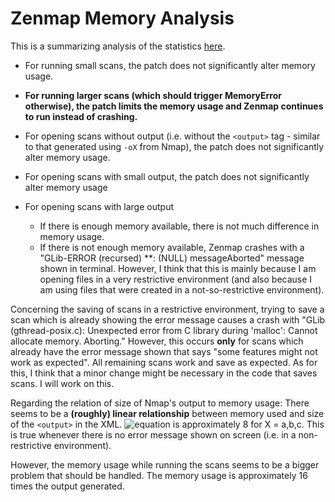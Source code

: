 Zenmap Memory Analysis
======================

This is a summarizing analysis of the statistics [here](https://github.com/jaybosamiya/Nmap-Tests/blob/master/Memory-Analysis/Statistics.md).

+ For running small scans, the patch does not significantly alter memory usage.
+ **For running larger scans (which should trigger MemoryError otherwise), the patch limits the memory usage and Zenmap continues to run instead of crashing.**

+ For opening scans without output (i.e. without the `<output>` tag - similar to that generated using `-oX` from Nmap), the patch does not significantly alter memory usage.
+ For opening scans with small output, the patch does not significantly alter memory usage
+ For opening scans with large output
  + If there is enough memory available, there is not much difference in memory usage.
  + If there is not enough memory available, Zenmap crashes with a "GLib-ERROR (recursed) **: (NULL) messageAborted" message shown in terminal. However, I think that this is mainly because I am opening files in a very restrictive environment (and also because I am using files that were created in a not-so-restrictive environment).

Concerning the saving of scans in a restrictive environment, trying to save a scan which is already showing the error message causes a crash with "GLib (gthread-posix.c): Unexpected error from C library during 'malloc': Cannot allocate memory.  Aborting."
However, this occurs **only** for scans which already have the error message shown that says "some features might not work as expected". All remaining scans work and save as expected.
As for this, I think that a minor change might be necessary in the code that saves scans. I will work on this.

Regarding the relation of size of Nmap's output to memory usage:
There seems to be a **(roughly) linear relationship** between memory used and size of the `<output>` in the XML. 
![equation](http://i57.tinypic.com/j5ckdc.png "(MemoryUsage(X.xml)-MemoryUsage(X_stripped.xml))/(SizeOf(X.xml)-SizeOf(X_stripped.xml))") is approximately 8 for X = a,b,c. This is true whenever there is no error message shown on screen (i.e. in a non-restrictive environment).

However, the memory usage while running the scans seems to be a bigger problem that should be handled. The memory usage is approximately 16 times the output generated.
